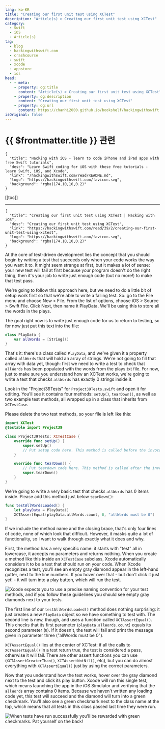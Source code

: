 ```yaml
---
lang: ko-KR
title: "Creating our first unit test using XCTest"
description: "Article(s) > Creating our first unit test using XCTest"
category:
  - Swift
  - iOS
  - Article(s)
tag: 
  - blog
  - hackingwithswift.com
  - crashcourse
  - swift
  - xcode
  - appstore
  - ios  
head:
  - - meta:
    - property: og:title
      content: "Article(s) > Creating our first unit test using XCTest"
    - property: og:description
      content: "Creating our first unit test using XCTest"
    - property: og:url
      content: https://chanhi2000.github.io/bookshelf/hackingwithswift.com/read/39/02-creating-our-first-unit-test-using-xctest.html
isOriginal: false
---
```


# {{ $frontmatter.title }} 관련

```component VPCard
{
  "title": "Hacking with iOS - learn to code iPhone and iPad apps with free Swift tutorials",
  "desc": "Learn Swift coding for iOS with these free tutorials - learn Swift, iOS, and Xcode",
  "link": "/hackingwithswift.com/read/README.md",
  "logo": "https://hackingwithswift.com/favicon.svg",
  "background": "rgba(174,10,10,0.2)"
}
```

[[toc]]

---

```component VPCard
{
  "title": "Creating our first unit test using XCTest | Hacking with iOS",
  "desc": "Creating our first unit test using XCTest",
  "link": "https://hackingwithswift.com/read/39/2/creating-our-first-unit-test-using-xctest",
  "logo": "https://hackingwithswift.com/favicon.svg",
  "background": "rgba(174,10,10,0.2)"
}
```

At the core of test-driven development lies the concept that you should begin by writing a test that succeeds only when your code works the way you want it to. It might seem strange at first, but it makes a lot of sense: your new test will fail at first because your program doesn't do the right thing, then it's your job to write just enough code (but no more!) to make that test pass.

We're going to follow this approach here, but we need to do a little bit of setup work first so that we're able to write a failing test. So: go to the File menu and choose New > File. From the list of options, choose iOS > Source > Swift File. Click Next, then name it PlayData. We'll be using this to store all the words in the plays.

The goal right now is to write just enough code for us to return to testing, so for now just put this text into the file:

```swift
class PlayData {
    var allWords = [String]()
}
```

That's it: there's a class called `PlayData`, and we've given it a property called `allWords` that will hold an array of strings. We're not going to fill that array with data yet, though: first we need to write a test to check that `allWords` has been populated with the words from the plays.txt file. For now, just to make sure you understand how an XCTest works, we're going to write a test that checks `allWords` has exactly 0 strings inside it.

Look in the "Project39Tests" for <VPIcon icon="fa-brands fa-swift"/>`Project39Tests.swift` and open it for editing. You'll see it contains four methods: `setUp()`, `tearDown()`, as well as two example test methods, all wrapped up in a class that inherits from `XCTestCase`.

Please delete the two test methods, so your file is left like this:

```swift
import XCTest
@testable import Project39

class Project39Tests: XCTestCase {
    override func setUp() {
        super.setUp()
        // Put setup code here. This method is called before the invocation of each test method in the class.
    }

    override func tearDown() {
        // Put teardown code here. This method is called after the invocation of each test method in the class.
        super.tearDown()
    }
}
```

We're going to write a very basic test that checks `allWords` has 0 items inside. Please add this method just below `tearDown()`:

```swift
func testAllWordsLoaded() {
    let playData = PlayData()
    XCTAssertEqual(playData.allWords.count, 0, "allWords must be 0")
}
```

If we include the method name and the closing brace, that's only four lines of code, none of which look that difficult. However, it masks quite a lot of functionality, so I want to walk through exactly what it does and why.

First, the method has a very specific name: it starts with "test" all in lowercase, it accepts no parameters and returns nothing. When you create a method like this inside an `XCTestCase` subclass, Xcode automatically considers it to be a test that should run on your code. When Xcode recognizes a test, you'll see an empty gray diamond appear in the left-hand gutter, next to the line numbers. If you hover over that - but don't click it just yet! - it will turn into a play button, which will run the test.

![Xcode expects you to use a precise naming convention for your test methods, and if you follow these guidelines you should see empty gray diamonds next to your tests.](https://hackingwithswift.com/img/books/hws/39-3@2x.png)

The first line of our `testAllWordsLoaded()` method does nothing surprising: it just creates a new `PlayData` object so we have something to test with. The second line is new, though, and uses a function called `XCTAssertEqual()`. This checks that its first parameter (`playData.allWords.count`) equals its second parameter (`0`). If it doesn't, the test will fail and print the message given in parameter three ("allWords must be 0").

`XCTAssertEqual()` lies at the center of XCTest: if all the calls to `XCTAssertEqual()` in a test return true, the test is considered a pass, otherwise it will fail. There are other assert functions you can use (`XCTAssertGreaterThan()`, `XCTAssertNotNil()`, etc), but you can do almost everything with `XCTAssertEqual()` just by using the correct parameters.

Now that you understand how the test works, hover over the gray diamond next to the test and click its play button. Xcode will run this single test, which means launching the app in the iOS Simulator and verifying that the `allWords` array contains 0 items. Because we haven't written any loading code yet, this test will succeed and the diamond will turn into a green checkmark. You'll also see a green checkmark next to the class name at the top, which means that all tests in this class passed last time they were run.

![When tests have run successfully you'll be rewarded with green checkmarks. Pat yourself on the back!](https://hackingwithswift.com/img/books/hws/39-4@2x.png)

